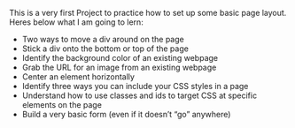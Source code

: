 This is a very first Project to practice how to set up some basic page layout.
Heres below what I am going to lern:

- Two ways to move a div around on the page
- Stick a div onto the bottom or top of the page
- Identify the background color of an existing webpage
- Grab the URL for an image from an existing webpage
- Center an element horizontally
- Identify three ways you can include your CSS styles in a page
- Understand how to use classes and ids to target CSS at specific elements on the page
- Build a very basic form (even if it doesn’t “go” anywhere)
